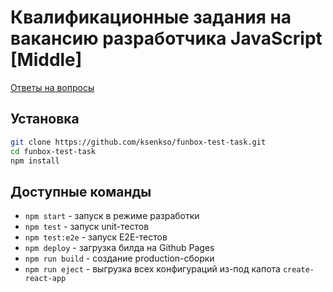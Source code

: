 # Квалификационные задания на вакансию разработчика JavaScript [Middle]

[Ответы на вопросы](answers.md)

## Установка

```bash
git clone https://github.com/ksenkso/funbox-test-task.git
cd funbox-test-task
npm install
```

## Доступные команды

- `npm start` - запуск в режиме разработки
- `npm test` - запуск unit-тестов
- `npm test:e2e` - запуск E2E-тестов
- `npm deploy` - загрузка билда на Github Pages
- `npm run build` - создание production-сборки
- `npm run eject` - выгрузка всех конфигураций из-под капота `create-react-app`

